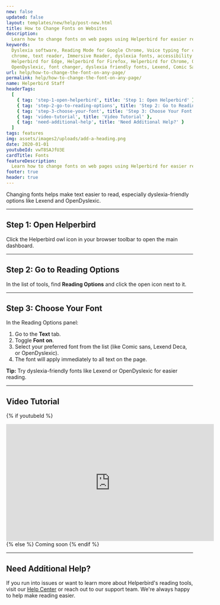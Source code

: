 ```yaml
---
new: false
updated: false
layout: templates/new/help/post-new.html
title: How to Change Fonts on Websites
description:
  Learn how to change fonts on web pages using Helperbird for easier reading and improved accessibility.
keywords:
  Dyslexia software, Reading Mode for Google Chrome, Voice typing for chrome, Text to speech for
  chrome, text reader, Immersive Reader, dyslexia fonts, accessibility software, dyslexia software,
  Helperbird for Edge, Helperbird for Firefox, Helperbird for Chrome, Opendyslexic for Chrome,
  OpenDyslexic, font changer, dyslexia friendly fonts, Lexend, Comic Sans
url: help/how-to-change-the-font-on-any-page/
permalink: help/how-to-change-the-font-on-any-page/
name: Helperbird Staff
headerTags:
  [
    { tag: 'step-1-open-helperbird', title: 'Step 1: Open Helperbird' },
    { tag: 'step-2-go-to-reading-options', title: 'Step 2: Go to Reading Options' },
    { tag: 'step-3-choose-your-font', title: 'Step 3: Choose Your Font' },
    { tag: 'video-tutorial', title: 'Video Tutorial' },
    { tag: 'need-additional-help', title: 'Need Additional Help?' }
  ]
tags: features
img: assets/images2/uploads/add-a-heading.png
date: 2020-01-01
youtubeId: vwT8SAJfU3E
cardTitle: Fonts
featureDescription:
  Learn how to change fonts on web pages using Helperbird for easier reading and improved accessibility.
footer: true
header: true
---
```


Changing fonts helps make text easier to read, especially dyslexia-friendly options like Lexend and OpenDyslexic.

---

## Step 1: Open Helperbird

Click the Helperbird owl icon in your browser toolbar to open the main dashboard.


---

## Step 2: Go to Reading Options

In the list of tools, find **Reading Options** and click the open icon next to it.


---

## Step 3: Choose Your Font

In the Reading Options panel:
1. Go to the **Text** tab.
2. Toggle **Font** **on**.
3. Select your preferred font from the list (like Comic sans, Lexend Deca, or OpenDyslexic).
4. The font will apply immediately to all text on the page.


**Tip:** Try dyslexia-friendly fonts like Lexend or OpenDyslexic for easier reading.

---

## Video Tutorial

{% if youtubeId %}
<iframe width="560" height="315" class="aspect-square rounded-2xl mb-8 mt-8" src="https://www.youtube-nocookie.com/embed/{{ youtubeId }}?si=6BtkhydcpJ8UFQ_l" title="YouTube video player" frameborder="0" allow="accelerometer; autoplay; clipboard-write; encrypted-media; gyroscope; picture-in-picture; web-share" allowfullscreen></iframe>
{% else %}
Coming soon
{% endif %}

---

## Need Additional Help?

If you run into issues or want to learn more about Helperbird's reading tools, visit our [Help Center](https://www.helperbird.com/help) or reach out to our support team. We're always happy to help make reading easier.